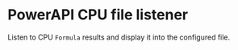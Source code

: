 # PowerAPI CPU file listener

Listen to CPU `Formula` results and display it into the configured file.
